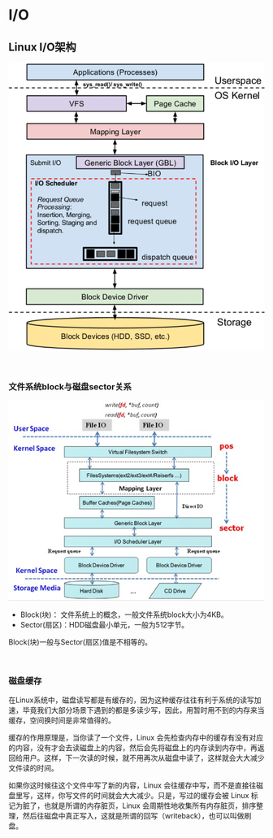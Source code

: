 # I/O

## Linux I/O架构

![Architecture-of-Linux-Kernel-I-O-stack](./imgs/Architecture-of-Linux-Kernel-I-O-stack.png)

&nbsp;

### 文件系统block与磁盘sector关系

![io](./imgs/io.jpg)

* Block(块)： 文件系统上的概念，一般文件系统block大小为4KB。
* Sector(扇区)：HDD磁盘最小单元，一般为512字节。

Block(块)一般与Sector(扇区)值是不相等的。

&nbsp;

### 磁盘缓存

在Linux系统中，磁盘读写都是有缓存的，因为这种缓存往往有利于系统的读写加速，毕竟我们大部分场景下遇到的都是多读少写，因此，用暂时用不到的内存来当缓存，空间换时间是非常值得的。

缓存的作用原理是，当你读了一个文件，Linux 会先检查内存中的缓存有没有对应的内容，没有才会去读磁盘上的内容，然后会先将磁盘上的内存读到内存中，再返回给用户。这样，下一次读的时候，就不用再次从磁盘中读了，这样就会大大减少文件读的时间。

如果你这时候往这个文件中写了新的内容，Linux 会往缓存中写，而不是直接往磁盘里写，这样，你写文件的时间就会大大减少。只是，写过的缓存会被 Linux 标记为脏了，也就是所谓的内存脏页，Linux 会周期性地收集所有内存脏页，排序整理，然后往磁盘中真正写入，这就是所谓的回写（writeback），也可以叫做刷盘。
